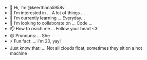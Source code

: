 - 👋 Hi, I’m @keerthana5958v  
- 👀 I’m interested in ... A lot of things ... 
- 🌱 I’m currently learning ... Everyday...   
- 💞️ I’m looking to collaborate on ... Code ...  
- 📫 How to reach me ... Follow your heart <3  
- 😄 Pronouns: ... She 
- ⚡ Fun fact: ... I'm 20, yay!    
- Just know that: ... Not all clouds float, sometimes they sit on a hot machine    
 
<!--- 
keerthana5958v/keerthana5958v is a ✨ special ✨ repository because its `README.md` (this file) appears on your GitHub profile.
You can click the Preview link to take a look at your changes.
--->

